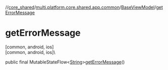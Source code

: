 //[core_shared](../../../index.md)/[multi.platform.core.shared.app.common](../index.md)/[BaseViewModel](index.md)/[getErrorMessage](get-error-message.md)

# getErrorMessage

[common, android, ios]\
[common, android, ios]\

public final MutableStateFlow&lt;[String](https://docs.oracle.com/javase/8/docs/api/java/lang/String.html)&gt;[getErrorMessage](get-error-message.md)()
